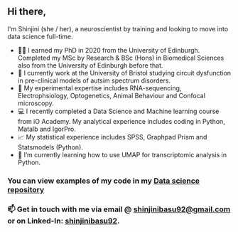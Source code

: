 ## Hi there,

I'm Shinjini (she / her), a neuroscientist by training and looking to move into data science full-time. 
- :woman_student: I earned my PhD in 2020 from the University of Edinburgh. Completed my MSc by Research & BSc (Hons) in Biomedical Sciences also from the University of Edinburgh before that. 
- :briefcase: I currently work at the University of Bristol studying circuit dysfunction in pre-clinical models of autsim spectrum disorders.
- 🧪 My experimental expertise includes RNA-sequencing, Electrophsiology, Optogenetics, Animal Behaviour and Confocal microscopy.
- :computer: I recently completed a Data Science and Machine learning course from iO Academy. My analytical experience includes coding in Python, Matalb and IgorPro.
- 📈 My statistical experience includes SPSS, Graphpad Prism and Statsmodels (Python).
- 🌱 I’m currently learning how to use UMAP for transcriptomic analysis in Python.

### You can view examples of my code in my [Data science repository](https://github.com/shinnapinna/data_science_portfolio)

### 📫 Get in touch with me via email @ shinjinibasu92@gmail.com or on Linked-In: [shinjinibasu92](https://www.linkedin.com/in/shinjinibasu92/).
